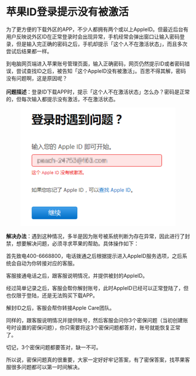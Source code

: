 # 苹果ID登录提示没有被激活

为了更方便的下载外区的APP，不少人都拥有两个或以上AppleID。但最近后台有用户反映说外区ID在正常登录时会出现异常，手机经常会弹出窗口让输入密码登录，但是输入完正确的密码之后，手机却提示「这个人不在激活状态」，而且多次尝试后结果都一样。

到电脑网页端进入苹果账号管理页面，输入正确密码，网页仍然提示ID或者密码错误，尝试查找ID之后，被告知「这个AppleID没有被激活」。百思不得其解，密码没有问题啊，这是原因呢？\
\
**问题描述**：登录ID下载APP时，提示「这个人不在激活状态」怎么办？密码是正常的，但每次输入都提示没有激活，不在激活状态。

<figure><img src="../../.gitbook/assets/3096266721.png" alt=""><figcaption></figcaption></figure>

**解决办法**：遇到这种情况，多半是因为账号被系统判断为存在异常，因此进行了封禁，想要解决问题，必须寻求苹果的帮助。具体操作如下：

首先致电400-6668800，电话拨通之后根据提示进入AppleID服务选项，之后系统会自动为你转接对应的客服。

客服接通电话之后，跟客服说明情况，并提供被封的AppleID。

经过简单记录之后，客服会帮你解封账号，此时AppleID已经可以正常登陆了，但也仅限于登陆，还是无法购买下载APP。

解封ID之后，客服会帮你转接Apple Care团队。

同样的，跟客服说明情况并提供账号，然后客服会问你3个密保问题（当初创建账号时设置的密保问题），你只需要将这3个密保问题都答对，账号就能恢复正常了。

切记，3个密保问题都要答对，缺一不可。

所以说，密保问题真的很重要，大家一定好好牢记答案，有了密保答案，找苹果客服很多问题都可以第一时间解决。
